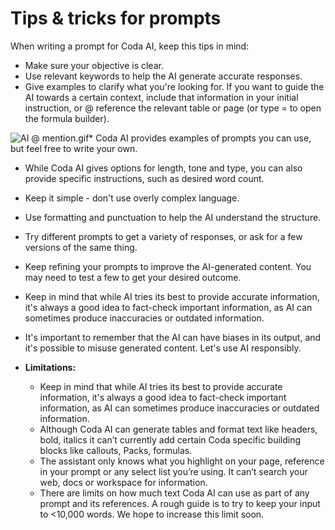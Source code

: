 **Tips & tricks for prompts**
=============================


When writing a prompt for Coda AI, keep this tips in mind:


* Make sure your objective is clear.
* Use relevant keywords to help the AI generate accurate responses.
* Give examples to clarify what you're looking for. If you want to guide the AI towards a certain context, include that information in your initial instruction, or @ reference the relevant table or page (or type = to open the formula builder).

![AI @ mention.gif](https://coda.intercom-attachments-7.com/i/o/761963519/6ccea167fe1046ea02e3e7f3/upload_14762341632570412356)* Coda AI provides examples of prompts you can use, but feel free to write your own.
* While Coda AI gives options for length, tone and type, you can also provide specific instructions, such as desired word count.
* Keep it simple - don't use overly complex language.
* Use formatting and punctuation to help the AI understand the structure.
* Try different prompts to get a variety of responses, or ask for a few versions of the same thing.
* Keep refining your prompts to improve the AI-generated content. You may need to test a few to get your desired outcome.
* Keep in mind that while AI tries its best to provide accurate information, it's always a good idea to fact-check important information, as AI can sometimes produce inaccuracies or outdated information.
* It's important to remember that the AI can have biases in its output, and it's possible to misuse generated content. Let's use AI responsibly.
* **Limitations:**


	+ Keep in mind that while AI tries its best to provide accurate information, it's always a good idea to fact-check important information, as AI can sometimes produce inaccuracies or outdated information.
	+ Although Coda AI can generate tables and format text like headers, bold, italics it can’t currently add certain Coda specific building blocks like callouts, Packs, formulas.
	+ The assistant only knows what you highlight on your page, reference in your prompt or any select list you’re using. It can’t search your web, docs or workspace for information.
	+ There are limits on how much text Coda AI can use as part of any prompt and its references. A rough guide is to try to keep your input to <10,000 words. We hope to increase this limit soon.